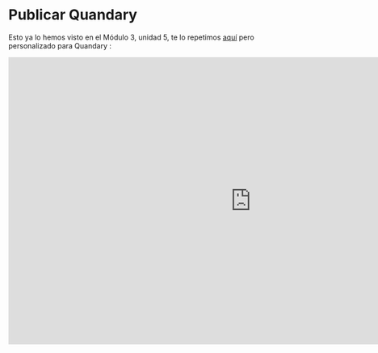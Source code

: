 
# Publicar Quandary

Esto ya lo hemos visto en el Módulo 3, unidad 5, te lo repetimos [aquí](https://docs.google.com/presentation/d/e/2PACX-1vQckugC639GTuL1xEfboZVE4mkMJ_lzIZaUqdqBqis692UH_weHpZn7vgggerdHjXeKAHJnmOln-4S1/pub?start=false&amp;loop=false&amp;delayms=3000) pero personalizado para Quandary :

<iframe allowfullscreen="allowfullscreen" frameborder="0" height="569" mozallowfullscreen="mozallowfullscreen" src="https://docs.google.com/presentation/d/e/2PACX-1vQckugC639GTuL1xEfboZVE4mkMJ_lzIZaUqdqBqis692UH_weHpZn7vgggerdHjXeKAHJnmOln-4S1/embed?start=false&amp;loop=false&amp;delayms=3000" webkitallowfullscreen="webkitallowfullscreen" width="960"></iframe>



